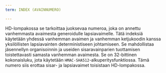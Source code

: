 ```yaml
---
term: INDEX (AVAINNUMERO)

---
```

HD-lompakossa se tarkoittaa juoksevaa numeroa, joka on annettu vanhemmasta avaimesta generoidulle lapsiavaimelle. Tätä indeksiä käytetään yhdessä vanhemman avaimen ja vanhemman ketjukoodin kanssa yksilöllisten lapsiavainten deterministiseen johtamiseen. Se mahdollistaa jäsennellyn organisoinnin ja useiden sisaravainparien tuottamisen toistettavasti samasta vanhemman avaimesta. Se on 32-bittinen kokonaisluku, jota käytetään `HMAC-SHA512`-alkuperitysfunktiossa. Tämä numero siis erottaa sisar- ja lapsiavaimet toisistaan HD-lompakossa.